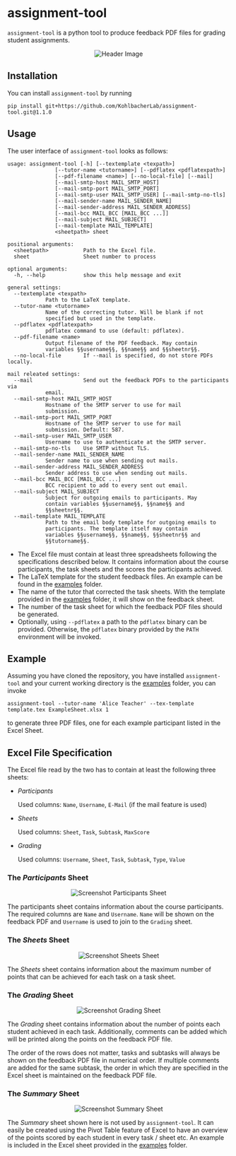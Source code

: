 # assignment-tool
`assignment-tool` is a python tool to produce feedback PDF files for grading
student assignments.

<p align="center">
<img src="img/header.png?raw=true" alt="Header Image"/>
</p>

## Installation

You can install `assignment-tool` by running

    pip install git+https://github.com/KohlbacherLab/assignment-tool.git@1.1.0

## Usage

The user interface of `assignment-tool` looks as follows:

	usage: assignment-tool [-h] [--textemplate <texpath>]
			       [--tutor-name <tutorname>] [--pdflatex <pdflatexpath>]
			       [--pdf-filename <name>] [--no-local-file] [--mail]
			       [--mail-smtp-host MAIL_SMTP_HOST]
			       [--mail-smtp-port MAIL_SMTP_PORT]
			       [--mail-smtp-user MAIL_SMTP_USER] [--mail-smtp-no-tls]
			       [--mail-sender-name MAIL_SENDER_NAME]
			       [--mail-sender-address MAIL_SENDER_ADDRESS]
			       [--mail-bcc MAIL_BCC [MAIL_BCC ...]]
			       [--mail-subject MAIL_SUBJECT]
			       [--mail-template MAIL_TEMPLATE]
			       <sheetpath> sheet

	positional arguments:
	  <sheetpath>           Path to the Excel file.
	  sheet                 Sheet number to process

	optional arguments:
	  -h, --help            show this help message and exit

	general settings:
	  --textemplate <texpath>
				Path to the LaTeX template.
	  --tutor-name <tutorname>
				Name of the correcting tutor. Will be blank if not
				specified but used in the template.
	  --pdflatex <pdflatexpath>
				pdflatex command to use (default: pdflatex).
	  --pdf-filename <name>
				Output filename of the PDF feedback. May contain
				variables §§username§§, §§name§§ and §§sheetnr§§.
	  --no-local-file       If --mail is specified, do not store PDFs locally.

	mail releated settings:
	  --mail                Send out the feedback PDFs to the participants via
				email.
	  --mail-smtp-host MAIL_SMTP_HOST
				Hostname of the SMTP server to use for mail
				submission.
	  --mail-smtp-port MAIL_SMTP_PORT
				Hostname of the SMTP server to use for mail
				submission. Default: 587.
	  --mail-smtp-user MAIL_SMTP_USER
				Username to use to authenticate at the SMTP server.
	  --mail-smtp-no-tls    Use SMTP without TLS.
	  --mail-sender-name MAIL_SENDER_NAME
				Sender name to use when sending out mails.
	  --mail-sender-address MAIL_SENDER_ADDRESS
				Sender address to use when sending out mails.
	  --mail-bcc MAIL_BCC [MAIL_BCC ...]
				BCC recipient to add to every sent out email.
	  --mail-subject MAIL_SUBJECT
				Subject for outgoing emails to participants. May
				contain variables §§username§§, §§name§§ and
				§§sheetnr§§.
	  --mail-template MAIL_TEMPLATE
				Path to the email body template for outgoing emails to
				participants. The template itself may contain
				variables §§username§§, §§name§§, §§sheetnr§§ and
				§§tutorname§§.

 * The Excel file must contain at least three spreadsheets following the
   specifications described below. It contains information about the course
   participants, the task sheets and the scores the participants achieved.
 * The LaTeX template for the student feedback files. An example can be found
   in the [examples](/examples) folder.
 * The name of the tutor that corrected the task sheets. With the template
   provided in the [examples](/examples) folder, it will show on the feedback
   sheet.
 * The number of the task sheet for which the feedback PDF files should be generated.
 * Optionally, using `--pdflatex` a path to the `pdflatex` binary can be
   provided. Otherwise, the `pdflatex` binary provided by the `PATH` environment will
   be invoked.

## Example

Assuming you have cloned the repository, you have installed `assignment-tool` and your current working directory is the [examples](/examples) folder, you can invoke

    assignment-tool --tutor-name 'Alice Teacher' --tex-template template.tex ExampleSheet.xlsx 1

to generate three PDF files, one for each example participant listed in the Excel Sheet.

## Excel File Specification

The Excel file read by the two has to contain at least the following three sheets:

 * *Participants*

   Used columns: `Name`, `Username`, `E-Mail` (if the mail feature is used)

 * *Sheets*

   Used columns: `Sheet`, `Task`, `Subtask`, `MaxScore`

 * *Grading*

   Used columns: `Username`, `Sheet`, `Task`, `Subtask`, `Type`, `Value`

### The *Participants* Sheet

<p align="center">
  <img src="img/sheet_participants.png?raw=true" alt="Screenshot Participants Sheet"/>
</p>

The participants sheet contains information about the course participants. The
required columns are `Name` and `Username`. `Name` will be shown on the
feedback PDF and `Username` is used to join to the `Grading` sheet.

### The *Sheets* Sheet

<p align="center">
  <img src="img/sheet_sheets.png?raw=true" alt="Screenshot Sheets Sheet"/>
</p>

The *Sheets* sheet contains information about the maximum number of points that can be achieved for each task on a task sheet.

### The *Grading* Sheet

<p align="center">
  <img src="img/sheet_grading.png?raw=true" alt="Screenshot Grading Sheet"/>
</p>

The *Grading* sheet contains information about the number of points each
student achieved in each task. Additionally, comments can be added which will
be printed along the points on the feedback PDF file.

The order of the rows does not matter, tasks and subtasks will always be shown
on the feedback PDF file in numerical order. If multiple comments are added for
the same subtask, the order in which they are specified in the Excel sheet is
maintained on the feedback PDF file.

### The *Summary* Sheet

<p align="center">
  <img src="img/sheet_summary.png?raw=true" alt="Screenshot Summary Sheet"/>
</p>

The *Summary* sheet shown here is not used by `assignment-tool`. It can easily
be created using the Pivot Table feature of Excel to have an overview of the
points scored by each student in every task / sheet etc. An example is included
in the Excel sheet provided in the [examples](/examples) folder.
